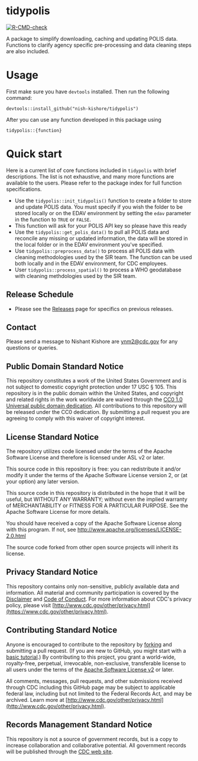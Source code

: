 # tidypolis

<!-- badges: start -->
[![R-CMD-check](https://github.com/nish-kishore/tidypolis/actions/workflows/R-CMD-check.yaml/badge.svg)](https://github.com/nish-kishore/tidypolis/actions/workflows/R-CMD-check.yaml)
<!-- badges: end -->


A package to simplify downloading, caching and updating POLIS data. Functions 
to clarify agency specific pre-processing and data cleaning steps are also included. 

# Usage
First make sure you have `devtools` installed. Then run the following command: 

```
devtools::install_github("nish-kishore/tidypolis")
```

After you can use any function developed in this package using 

```
tidypolis::{function}
```

# Quick start 

Here is a current list of core functions included in `tidypolis` with
brief descriptions. The list is not exhaustive, and many more functions are available 
to the users. Please refer to the package index for full function specifications.

- Use the `tidypolis::init_tidypolis()` function to create a folder to store and update POLIS data. 
You must specify if you wish the folder to be stored locally or on the EDAV environment by setting 
the `edav` parameter in the function to `TRUE` or `FALSE`. 
- This function will ask for your POLIS API key so please have this ready
- Use the `tidypolis::get_polis_data()` to pull all POLIS data and reconcile any missing or updated information, 
the data will be stored in the local folder or in the EDAV environment you've specified. 
- Use `tidypolis::preprocess_data()` to process all POLIS data with cleaning methodologies 
used by the SIR team. The function can be used both locally and in the EDAV environment, for CDC employees.
- User `tidypolis::process_spatial()` to process a WHO geodatabase with cleaning methdologies
used by the SIR team. 

## Release Schedule

-   Please see the
    [Releases](https://github.com/nish-kishore/tidypolis/releases)
    page for specifics on previous releases.

## Contact 
Please send a message to Nishant Kishore are ynm2@cdc.gov for any questions or queries. 

## Public Domain Standard Notice
This repository constitutes a work of the United States Government and is not
subject to domestic copyright protection under 17 USC § 105. This repository is in
the public domain within the United States, and copyright and related rights in
the work worldwide are waived through the [CC0 1.0 Universal public domain dedication](https://creativecommons.org/publicdomain/zero/1.0/).
All contributions to this repository will be released under the CC0 dedication. By
submitting a pull request you are agreeing to comply with this waiver of
copyright interest.

## License Standard Notice
The repository utilizes code licensed under the terms of the Apache Software
License and therefore is licensed under ASL v2 or later.

This source code in this repository is free: you can redistribute it and/or modify it under
the terms of the Apache Software License version 2, or (at your option) any
later version.

This source code in this repository is distributed in the hope that it will be useful, but WITHOUT ANY
WARRANTY; without even the implied warranty of MERCHANTABILITY or FITNESS FOR A
PARTICULAR PURPOSE. See the Apache Software License for more details.

You should have received a copy of the Apache Software License along with this
program. If not, see http://www.apache.org/licenses/LICENSE-2.0.html

The source code forked from other open source projects will inherit its license.

## Privacy Standard Notice
This repository contains only non-sensitive, publicly available data and
information. All material and community participation is covered by the
[Disclaimer](https://github.com/CDCgov/template/blob/master/DISCLAIMER.md)
and [Code of Conduct](https://github.com/CDCgov/template/blob/master/code-of-conduct.md).
For more information about CDC's privacy policy, please visit [http://www.cdc.gov/other/privacy.html](https://www.cdc.gov/other/privacy.html).

## Contributing Standard Notice
Anyone is encouraged to contribute to the repository by [forking](https://help.github.com/articles/fork-a-repo)
and submitting a pull request. (If you are new to GitHub, you might start with a
[basic tutorial](https://help.github.com/articles/set-up-git).) By contributing
to this project, you grant a world-wide, royalty-free, perpetual, irrevocable,
non-exclusive, transferable license to all users under the terms of the
[Apache Software License v2](http://www.apache.org/licenses/LICENSE-2.0.html) or
later.

All comments, messages, pull requests, and other submissions received through
CDC including this GitHub page may be subject to applicable federal law, including but not limited to the Federal Records Act, and may be archived. Learn more at [http://www.cdc.gov/other/privacy.html](http://www.cdc.gov/other/privacy.html).

## Records Management Standard Notice
This repository is not a source of government records, but is a copy to increase
collaboration and collaborative potential. All government records will be
published through the [CDC web site](http://www.cdc.gov).


